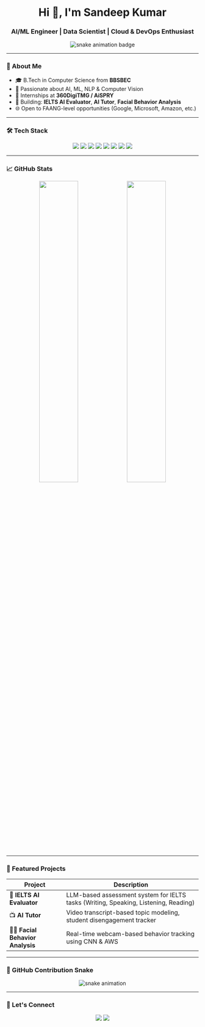 <!-- Profile Header -->
<h1 align="center">Hi 👋, I'm Sandeep Kumar</h1>
<h3 align="center">AI/ML Engineer | Data Scientist | Cloud & DevOps Enthusiast</h3>

<p align="center">
  <img src="https://github.com/SSandeepk2001/SSandeepk2001/actions/workflows/snake.yml/badge.svg" alt="snake animation badge"/>
</p>

---

### 🧠 About Me
- 🎓 B.Tech in Computer Science from **BBSBEC**
- 🤖 Passionate about AI, ML, NLP & Computer Vision
- 💼 Internships at **360DigiTMG / AiSPRY**
- 🧠 Building: **IELTS AI Evaluator**, **AI Tutor**, **Facial Behavior Analysis**
- 🌐 Open to FAANG-level opportunities (Google, Microsoft, Amazon, etc.)

---

### 🛠️ Tech Stack

<p align="center">
  <img src="https://img.shields.io/badge/-Python-3776AB?style=for-the-badge&logo=python&logoColor=white"/>
  <img src="https://img.shields.io/badge/-Pandas-150458?style=for-the-badge&logo=pandas"/>
  <img src="https://img.shields.io/badge/-Scikit--learn-F7931E?style=for-the-badge&logo=scikit-learn&logoColor=white"/>
  <img src="https://img.shields.io/badge/-AWS-232F3E?style=for-the-badge&logo=amazonaws"/>
  <img src="https://img.shields.io/badge/-Docker-2496ED?style=for-the-badge&logo=docker&logoColor=white"/>
  <img src="https://img.shields.io/badge/-MongoDB-47A248?style=for-the-badge&logo=mongodb&logoColor=white"/>
  <img src="https://img.shields.io/badge/-FastAPI-009688?style=for-the-badge&logo=fastapi"/>
  <img src="https://img.shields.io/badge/-Streamlit-FF4B4B?style=for-the-badge&logo=streamlit&logoColor=white"/>
</p>

---

### 📈 GitHub Stats

<p align="center">
  <img src="https://github-readme-stats.vercel.app/api?username=SSandeepk2001&show_icons=true&theme=radical" width="45%"/>
  <img src="https://github-readme-stats.vercel.app/api/top-langs/?username=SSandeepk2001&layout=compact&theme=radical" width="45%"/>
</p>

---

### 🧪 Featured Projects

| Project | Description |
|--------|-------------|
| 🧠 **IELTS AI Evaluator** | LLM-based assessment system for IELTS tasks (Writing, Speaking, Listening, Reading) |
| 📺 **AI Tutor** | Video transcript-based topic modeling, student disengagement tracker |
| 🧍‍♂️ **Facial Behavior Analysis** | Real-time webcam-based behavior tracking using CNN & AWS |

---

### 🐍 GitHub Contribution Snake

<div align="center">
  <picture>
    <source media="(prefers-color-scheme: dark)" srcset="https://github.com/SSandeepk2001/SSandeepk2001/blob/output/github-contribution-grid-snake-dark.svg" />
    <source media="(prefers-color-scheme: light)" srcset="https://github.com/SSandeepk2001/SSandeepk2001/blob/output/github-contribution-grid-snake.svg" />
    <img alt="snake animation" src="https://github.com/SSandeepk2001/SSandeepk2001/blob/output/github-contribution-grid-snake.svg" />
  </picture>
</div>

---

### 🤝 Let's Connect

<p align="center">
  <a href="https://www.linkedin.com/in/ssandeepk2001/"><img src="https://img.shields.io/badge/-LinkedIn-0077B5?style=for-the-badge&logo=linkedin&logoColor=white"/></a>
  <a href="mailto:ssandeepk2001@gmail.com"><img src="https://img.shields.io/badge/-Gmail-D14836?style=for-the-badge&logo=gmail&logoColor=white"/></a>
</p>
